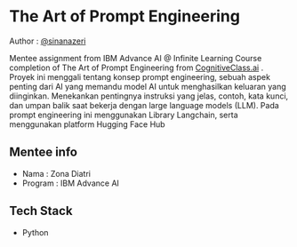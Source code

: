 
# The Art of Prompt Engineering

Author : [@sinanazeri](https://github.com/sinanazeri)



Mentee assignment from IBM Advance AI @ Infinite Learning Course completion of The Art of Prompt Engineering from [CognitiveClass.ai](https://cognitiveclass.ai/courses/course-v1:IBMSkillsNetwork+GPXX0TGVEN+v1) .
Proyek ini menggali tentang konsep prompt engineering, sebuah aspek penting dari AI yang memandu model AI untuk menghasilkan keluaran yang diinginkan. Menekankan pentingnya instruksi yang jelas, contoh, kata kunci, dan umpan balik saat bekerja dengan large language models  (LLM). Pada prompt engineering ini menggunakan Library Langchain, serta menggunakan platform Hugging Face Hub





## Mentee info
- Nama : Zona Diatri
- Program : IBM Advance AI

## Tech Stack
- Python

